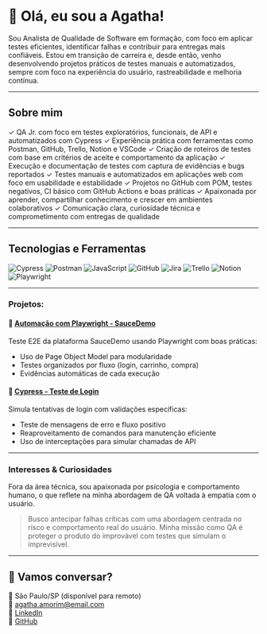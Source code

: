 # 💜 Olá, eu sou a Agatha!

Sou Analista de Qualidade de Software em formação, com foco em aplicar testes eficientes, identificar falhas e contribuir para entregas mais confiáveis. Estou em transição de carreira e, desde então, venho desenvolvendo projetos práticos de testes manuais e automatizados, sempre com foco na experiência do usuário, rastreabilidade e melhoria contínua.

---

## Sobre mim

✓  QA Jr. com foco em testes exploratórios, funcionais, de API e automatizados com Cypress
✓ Experiência prática com ferramentas como Postman, GitHub, Trello, Notion e VSCode
✓ Criação de roteiros de testes com base em critérios de aceite e comportamento da aplicação
✓ Execução e documentação de testes com captura de evidências e bugs reportados
✓ Testes manuais e automatizados em aplicações web com foco em usabilidade e estabilidade
✓ Projetos no GitHub com POM, testes negativos, CI básico com GitHub Actions e boas práticas
✓ Apaixonada por aprender, compartilhar conhecimento e crescer em ambientes colaborativos
✓ Comunicação clara, curiosidade técnica e comprometimento com entregas de qualidade

---

##  Tecnologias e Ferramentas

![Cypress](https://img.shields.io/badge/-Cypress-17202C?style=for-the-badge&logo=cypress&logoColor=white)
![Postman](https://img.shields.io/badge/-Postman-FF6C37?style=for-the-badge&logo=postman&logoColor=white)
![JavaScript](https://img.shields.io/badge/-JavaScript-F7DF1E?style=for-the-badge&logo=javascript&logoColor=black)
![GitHub](https://img.shields.io/badge/-GitHub-181717?style=for-the-badge&logo=github&logoColor=white)
![Jira](https://img.shields.io/badge/-Jira-0052CC?style=for-the-badge&logo=jira&logoColor=white)
![Trello](https://img.shields.io/badge/-Trello-0079BF?style=for-the-badge&logo=trello&logoColor=white)
![Notion](https://img.shields.io/badge/-Notion-000000?style=for-the-badge&logo=notion&logoColor=white)
![Playwright](https://img.shields.io/badge/-Playwright-2EAD33?style=for-the-badge&logo=playwright&logoColor=white)

---


### Projetos:

#### 📁 [Automação com Playwright - SauceDemo](https://github.com/AgathaAmorimHC/qa-e2e-playwright-saucedemo)
Teste E2E da plataforma SauceDemo usando Playwright com boas práticas:
- Uso de Page Object Model para modularidade
- Testes organizados por fluxo (login, carrinho, compra)
- Evidências automáticas de cada execução

#### 📁 [Cypress - Teste de Login](https://github.com/AgathaAmorimHC/teste-automacao-cypress-login)
Simula tentativas de login com validações específicas:
- Teste de mensagens de erro e fluxo positivo
- Reaproveitamento de comandos para manutenção eficiente
- Uso de interceptações para simular chamadas de API

---

### Interesses & Curiosidades

Fora da área técnica, sou apaixonada por psicologia e comportamento humano, o que reflete na minha abordagem de QA voltada à empatia com o usuário.

> Busco antecipar falhas críticas com uma abordagem centrada no risco e comportamento real do usuário. Minha missão como QA é proteger o produto do improvável com testes que simulam o imprevisível.
---

## 💜 Vamos conversar?

📍 São Paulo/SP (disponível para remoto)  
📧 agatha.amorim@email.com  
🔗 [LinkedIn](https://www.linkedin.com/in/agathaamorimhc)  
🔗 [GitHub](https://github.com/AgathaAmorimHC)



